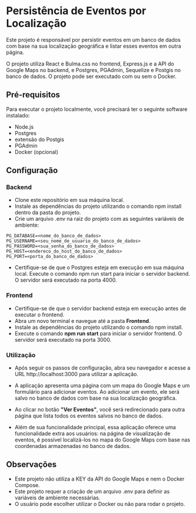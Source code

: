 # Persistência de Eventos por Localização
Este projeto é responsável por persistir eventos em um banco de dados com base na sua localização geográfica e listar esses eventos em outra página.

O projeto utiliza React e Bulma.css no frontend, Express.js e a API do Google Maps no backend, e Postgres, PGAdmin, Sequelize e Postgis no banco de dados. O projeto pode ser executado com ou sem o Docker.

## Pré-requisitos
Para executar o projeto localmente, você precisará ter o seguinte software instalado:

* Node.js 
* Postgres
* extensão do Postgis 
* PGAdmin  
* Docker (opcional)

## Configuração
### Backend
* Clone este repositório em sua máquina local.
* Instale as dependências do projeto utilizando o comando npm install dentro da pasta do projeto.
* Crie um arquivo .env na raiz do projeto com as seguintes variáveis de ambiente:
```
PG_DATABASE=<nome_do_banco_de_dados>
PG_USERNAME=<seu_nome_de_usuario_do_banco_de_dados>
PG_PASSWORD=<sua_senha_do_banco_de_dados>
PG_HOST=<endereco_do_host_do_banco_de_dados>
PG_PORT=<porta_do_banco_de_dados>
``` 

* Certifique-se de que o Postgres esteja em execução em sua máquina local.
Execute o comando npm run start para iniciar o servidor backend. O servidor será executado na porta 4000.

### Frontend</h3>
* Certifique-se de que o servidor backend esteja em execução antes de executar o frontend.
* Abra um novo terminal e navegue até a pasta <strong>Frontend</strong>.
* Instale as dependências do projeto utilizando o comando npm install.
* Execute o comando <strong>npm run start</strong> para iniciar o servidor frontend. O servidor será executado na porta 3000.
<h3>Utilização</h3>

* Após seguir os passos de configuração, abra seu navegador e acesse a URL  <a>http://localhost:3000</a> para utilizar a aplicação.

* A aplicação apresenta uma página com um mapa do Google Maps e um formulário para adicionar eventos. Ao adicionar um evento, ele será salvo no banco de dados com base na sua localização geográfica.

* Ao clicar no botão <strong>"Ver Eventos"</strong>, você será redirecionado para outra página que lista todos os eventos salvos no banco de dados.
* Além de sua funcionalidade principal, essa aplicação oferece uma funcionalidade extra aos usuários: na página de visualização de eventos, é possível localizá-los no mapa do Google Maps com base nas coordenadas armazenadas no banco de dados.
## Observações
* Este projeto não utiliza a KEY da API do Google Maps e nem o Docker Compose.
* Este projeto requer a criação de um arquivo .env para definir as variáveis de ambiente necessárias.
* O usuário pode escolher utilizar o Docker ou não para rodar o projeto.
